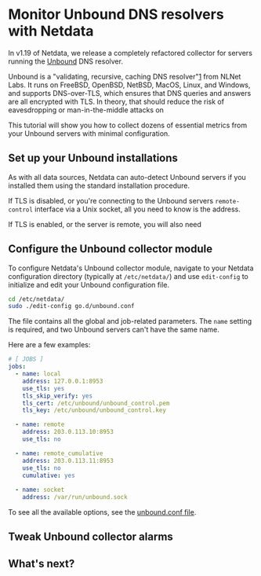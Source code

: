 # Monitor Unbound DNS resolvers with Netdata

In v1.19 of Netdata, we release a completely refactored collector for servers running the
[Unbound](https://nlnetlabs.nl/projects/unbound/about/) DNS resolver.

Unbound is a "validating, recursive, caching DNS resolver"[1] from NLNet Labs. It runs on FreeBSD, OpenBSD, NetBSD, MacOS, Linux, and Windows, and supports DNS-over-TLS, which ensures that DNS queries and answers are all encrypted with TLS. In theory, that should reduce the risk of eavesdropping or man-in-the-middle attacks on 

This tutorial will show you how to collect dozens of essential metrics from your Unbound servers with minimal
configuration.

## Set up your Unbound installations

As with all data sources, Netdata can auto-detect Unbound servers if you installed them using the standard installation
procedure.



If TLS is disabled, or you're connecting to the Unbound servers `remote-control` interface via a Unix socket, all you
need to know is the address.

If TLS is enabled, or the server is remote, you will also need 

## Configure the Unbound collector module

To configure Netdata's Unbound collector module, navigate to your Netdata configuration directory (typically at
`/etc/netdata/`) and use `edit-config` to initialize and edit your Unbound configuration file.

```bash
cd /etc/netdata/
sudo ./edit-config go.d/unbound.conf
```

The file contains all the global and job-related parameters. The `name` setting is required, and two Unbound servers
can't have the same name.

Here are a few examples:

```yaml
# [ JOBS ]
jobs:
  - name: local
    address: 127.0.0.1:8953
    use_tls: yes
    tls_skip_verify: yes
    tls_cert: /etc/unbound/unbound_control.pem
    tls_key: /etc/unbound/unbound_control.key

  - name: remote
    address: 203.0.113.10:8953
    use_tls: no

  - name: remote_cumulative
    address: 203.0.113.11:8953
    use_tls: no
    cumulative: yes
      
  - name: socket
    address: /var/run/unbound.sock
```



To see all the available options, see the [unbound.conf
file](https://github.com/netdata/go.d.plugin/blob/master/config/go.d/unbound.conf).

## Tweak Unbound collector alarms


## What's next?


[1]: https://nlnetlabs.nl/projects/unbound/about/